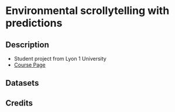 # Environmental scrollytelling with predictions

## Description

- Student project from Lyon 1 University
- [Course Page](https://lyondataviz.github.io/teaching/lyon1-m2/2020)

## Datasets

## Credits

